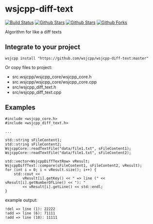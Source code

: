 # wsjcpp-diff-text

[![Build Status](https://api.travis-ci.com/wsjcpp/wsjcpp-diff-text.svg?branch=master)](https://travis-ci.com/wsjcpp/wsjcpp-diff-text) [![Github Stars](https://img.shields.io/github/stars/wsjcpp/wsjcpp-diff-text.svg?label=github%20%E2%98%85)](https://github.com/wsjcpp/wsjcpp-diff-text) [![Github Stars](https://img.shields.io/github/contributors/wsjcpp/wsjcpp-diff-text.svg)](https://github.com/wsjcpp/wsjcpp-diff-text) [![Github Forks](https://img.shields.io/github/forks/wsjcpp/wsjcpp-diff-text.svg?label=github%20forks)](https://github.com/wsjcpp/wsjcpp-diff-text/network/members)

Algorithm for like a diff texts


## Integrate to your project

```
wsjcpp install "https://github.com/wsjcpp/wsjcpp-diff-text:master"
```

Or copy files to project:

* src.wsjcpp/wsjcpp_core/wsjcpp_core.h
* src.wsjcpp/wsjcpp_core/wsjcpp_core.cpp
* src/wsjcpp_diff_text.h
* src/wsjcpp_diff_text.cpp

## Examples

```
#include <wsjcpp_core.h>
#include <wsjcpp_diff_text.h>

... 

std::string sFileContent1;
std::string sFileContent2;
WsjcppCore::readTextFile("data/file1.txt", sFileContent1);
WsjcppCore::readTextFile("data/file1.txt", sFileContent2);

std::vector<WsjcppDiffTextRow> vResult;
WsjcppDiffText::compare(sFileContent1, sFileContent2, vResult);
for (int i = 0; i < vResult.size(); i++) {
    std::cout << 
        vResult[i].getKey() << " => line (" << vResult[i].getNumberOfLine() << "): " 
        << vResult[i].getLine() << std::endl;
}
```

example output:
```
!del => line (1): 22222
!add => line (6): 71111
!add => line (10): 11111
```




